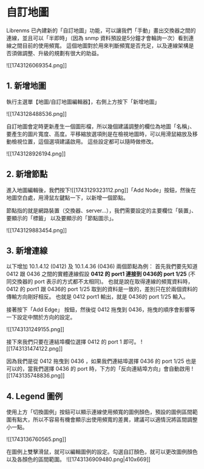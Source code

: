 # 自訂地圖

Librenms 已內建新的「自訂地圖」功能，可以讓我們「手動」畫出交換器之間的連線，並且可以「半即時」（因為 snmp 資料預設是5分鐘才會輪詢一次）看到連線之間目前的使用頻寬。
這個地圖對於用來判斷頻寬是否充足，以及連線架構是否須做調整、升級的規劃有很大的助益。

![[1743126069354.png]]


## 1. 新增地圖

執行主選單【地圖/自訂地圖編輯器】，右側上方按下「新增地圖」

![[1743128488536.png]]


自訂地圖會定時更新產生一個圖形檔，所以幾個建議調整的欄位為地圖「名稱」、要產生的圖片寬度、高度。平移縮放選項則是在檢視地圖時，可以用滑鼠縮放及移動檢視位置，這個選項建議啟用。
這些設定都可以隨時做修改。

![[1743128926194.png]]

## 2. 新增節點

進入地圖編輯後，我們按下![[1743129323112.png]]「Add Node」按鈕，然後在地圖空白處，用滑鼠左鍵點一下，以新增一個節點。

節點指的就是網路裝置（交換器、server...），我們需要設定的主要欄位「裝置」、要顯示的「標籤」
以及要顯示的「節點圖示」。

![[1743129883454.png]]

## 3. 新增連線

以下增加 10.1.4.12 (0412) 及 10.1.4.36 (0436) 兩個節點為例：
首先我們要先知道 0412  跟 0436 之間的實體連線假設 **0412 的 port1 連接到 0436的 port 1/25** (不同交換器的 port 表示的方式都不太相同)。 也就是說在取得連線的頻寬資料時， 0412 的 port1  跟 0436的 port 1/25 取到的資料是一致的，差別只在於兩個資料的傳輸方向剛好相反。 也就是 0412 port1 輸出，就是 0436的 port 1/25 輸入。

接著按下「Add Edge」 按鈕，然後從 0412 拖曳到 0436，拖曳的順序會影響等一下設定中關於方向的設定。


![[1743131249155.png]]

接下來我們只要在連結埠欄位選擇 0412 的 port 1 即可。
![[1743131474122.png]]

因為我們是從 0412 拖曳到 0436 ，如果我們連結埠選擇 0436 的 port 1/25 也是可以的，當我們選擇 0436  的 port 時，下方的「反向連結埠方向」會自動啟用
![[1743135748836.png]]


## 4. Legend 圖例

使用上方「切換圖例」按鈕可以顯示連線使用頻寬的圖例顏色，預設的圖例區間範圍有點大，所以不容易有機會顯示出使用頻寬的差異，建議可以適情況將區間調整小一點。

![[1743136760565.png]]

在圖例上雙擊滑鼠，就可以編輯圖例的設定。勾選自訂顏色，就可以更改圖例顏色以及各顏色的區間範圍。 
![[1743136909480.png|410x669]]

